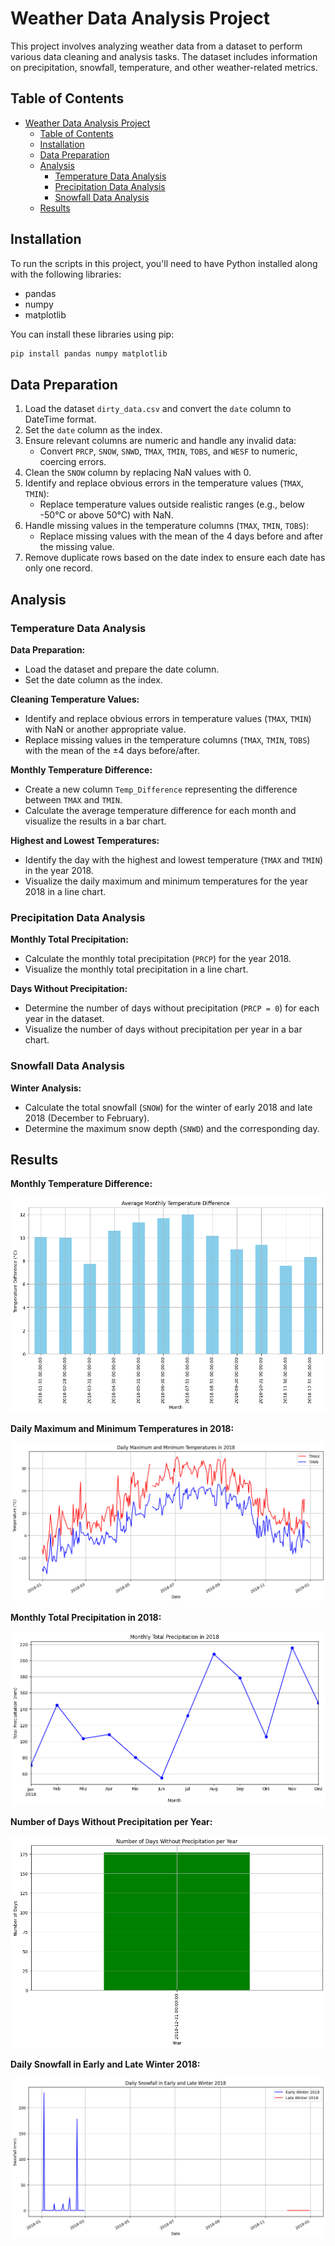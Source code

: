 # Weather Data Analysis Project

This project involves analyzing weather data from a dataset to perform various data cleaning and analysis tasks. The dataset includes information on precipitation, snowfall, temperature, and other weather-related metrics.

## Table of Contents

- [Weather Data Analysis Project](#weather-data-analysis-project)
  - [Table of Contents](#table-of-contents)
  - [Installation](#installation)
  - [Data Preparation](#data-preparation)
  - [Analysis](#analysis)
    - [Temperature Data Analysis](#temperature-data-analysis)
    - [Precipitation Data Analysis](#precipitation-data-analysis)
    - [Snowfall Data Analysis](#snowfall-data-analysis)
  - [Results](#results)

## Installation

To run the scripts in this project, you'll need to have Python installed along with the following libraries:

- pandas
- numpy
- matplotlib

You can install these libraries using pip:

```bash
pip install pandas numpy matplotlib
```

## Data Preparation

1. Load the dataset `dirty_data.csv` and convert the `date` column to DateTime format.
2. Set the `date` column as the index.
3. Ensure relevant columns are numeric and handle any invalid data:
   - Convert `PRCP`, `SNOW`, `SNWD`, `TMAX`, `TMIN`, `TOBS`, and `WESF` to numeric, coercing errors.
4. Clean the `SNOW` column by replacing NaN values with 0.
5. Identify and replace obvious errors in the temperature values (`TMAX`, `TMIN`):
   - Replace temperature values outside realistic ranges (e.g., below -50°C or above 50°C) with NaN.
6. Handle missing values in the temperature columns (`TMAX`, `TMIN`, `TOBS`):
   - Replace missing values with the mean of the 4 days before and after the missing value.
7. Remove duplicate rows based on the date index to ensure each date has only one record.

## Analysis

### Temperature Data Analysis

**Data Preparation:**

- Load the dataset and prepare the date column.
- Set the date column as the index.

**Cleaning Temperature Values:**

- Identify and replace obvious errors in temperature values (`TMAX`, `TMIN`) with NaN or another appropriate value.
- Replace missing values in the temperature columns (`TMAX`, `TMIN`, `TOBS`) with the mean of the ±4 days before/after.

**Monthly Temperature Difference:**

- Create a new column `Temp_Difference` representing the difference between `TMAX` and `TMIN`.
- Calculate the average temperature difference for each month and visualize the results in a bar chart.

**Highest and Lowest Temperatures:**

- Identify the day with the highest and lowest temperature (`TMAX` and `TMIN`) in the year 2018.
- Visualize the daily maximum and minimum temperatures for the year 2018 in a line chart.

### Precipitation Data Analysis

**Monthly Total Precipitation:**

- Calculate the monthly total precipitation (`PRCP`) for the year 2018.
- Visualize the monthly total precipitation in a line chart.

**Days Without Precipitation:**

- Determine the number of days without precipitation (`PRCP = 0`) for each year in the dataset.
- Visualize the number of days without precipitation per year in a bar chart.

### Snowfall Data Analysis

**Winter Analysis:**

- Calculate the total snowfall (`SNOW`) for the winter of early 2018 and late 2018 (December to February).
- Determine the maximum snow depth (`SNWD`) and the corresponding day.

## Results

**Monthly Temperature Difference:**

![Monthly Temperature Difference](results/temperature_difference_chart.png)

**Daily Maximum and Minimum Temperatures in 2018:**

![Daily Temperatures in 2018](results/daily_temperatures_2018_chart.png)

**Monthly Total Precipitation in 2018:**

![Monthly Total Precipitation](results/monthly_precipitation_2018_chart.png)

**Number of Days Without Precipitation per Year:**

![Days Without Precipitation](results/days_without_precipitation_chart.png)

**Daily Snowfall in Early and Late Winter 2018:**

![Daily Snowfall](results/daily_snowfall_winter_2018_chart.png)
